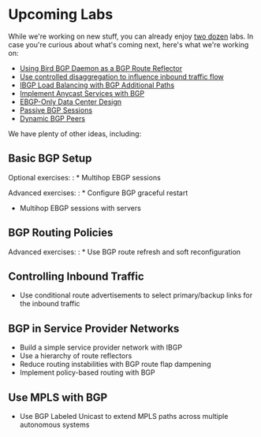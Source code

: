 # Upcoming Labs

While we're working on new stuff, you can already enjoy [two dozen](index.md) labs. In case you're curious about what's coming next, here's what we're working on:

* [Using Bird BGP Daemon as a BGP Route Reflector](challenge/01-bird-rr.md)
* [Use controlled disaggregation to influence inbound traffic flow](policy/b-disaggregate.md)
* [IBGP Load Balancing with BGP Additional Paths](lb/4-ibgp-add-path.md)
* [Implement Anycast Services with BGP](challenge/02-anycast.md) 
* [EBGP-Only Data Center Design](challenge/05-ebgp-dc.md)
* [Passive BGP Sessions](session/8-passive.md)
* [Dynamic BGP Peers](session/9-dynamic.md)

We have plenty of other ideas, including:

## Basic BGP Setup

Optional exercises:
: * Multihop EBGP sessions

Advanced exercises:
: * Configure BGP graceful restart
  * Multihop EBGP sessions with servers

## BGP Routing Policies

Advanced exercises:
: * Use BGP route refresh and soft reconfiguration

## Controlling Inbound Traffic

* Use conditional route advertisements to select primary/backup links for the inbound traffic

## BGP in Service Provider Networks

* Build a simple service provider network with IBGP
* Use a hierarchy of route reflectors
* Reduce routing instabilities with BGP route flap dampening
* Implement policy-based routing with BGP

## Use MPLS with BGP 

* Use BGP Labeled Unicast to extend MPLS paths across multiple autonomous systems
